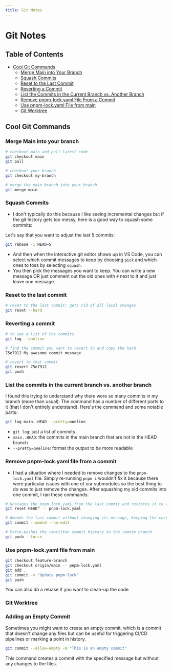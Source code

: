 ```yaml
---
title: Git Notes
---
```


# Git Notes

## Table of Contents

- [Cool Git Commands](#cool-git-commands)
  - [Merge Main into Your Branch](#merge-main-into-your-branch)
  - [Squash Commits](#squash-commits)
  - [Reset to the Last Commit](#reset-to-the-last-commit)
  - [Reverting a Commit](#reverting-a-commit)
  - [List the Commits in the Current Branch vs. Another Branch](#list-the-commits-in-the-current-branch-vs-another-branch)
  - [Remove pnpm-lock.yaml File From a Commit](#remove-pnpm-lockyaml-file-from-a-commit)
  - [Use pnpm-lock.yaml File from main](#use-pnpm-lockyaml-file-from-main)
  - [Git Worktree](#git-worktree)

## Cool Git Commands

### Merge Main into your branch

```sh
# checkout main and pull latest code
git checkout main
git pull

# checkout your branch
git checkout my-branch

# merge the main branch into your branch
git merge main
```

### Squash Commits
- I don't typically do this because I like seeing incremental changes but if the git history gets too messy, 
here is a good way to squash some commits:

Let's say that you want to adjust the last 5 commits:

```sh
git rebase -i HEAD~5
```

- And then when the interactive git editor shows up in VS Code, you can select which commit messages to keep
by choosing `pick` and which ones to toss by selecting `squash`.
- You then pick the messages you want to keep. You can write a new message OR just comment out the old ones
with `#` next to it and just leave one message.

### Reset to the last commit
```sh
# reset to the last commit; gets rid of all local changes
git reset --hard
```

### Reverting a commit

```sh
# to see a list of the commits
git log --oneline

# find the commit you want to revert to and copy the hash
75e7912 My awesome commit message

# revert to that commit
git revert 75e7912
git push
```

### List the commits in the current branch vs. another branch

I found this trying to understand why there were so many commits in my branch (more than usual).
The command has a number of different parts to it (that I don't entirely understand). Here's the command and some notable parts:

```sh
git log main..HEAD --pretty=oneline
```

- `git log`: just a list of commits
- `main..HEAD`: the commits in the main branch that are not in the HEAD branch
- `--pretty=oneline`: format the output to be more readable

### Remove pnpm-lock.yaml file from a commit

- I had a situation where I needed to remove changes to the `pnpm-lock.yaml` file. Simply re-running `pnpm i`
wouldn't fix it because there were particular issues with one of our submodules so the best thing to do
was to just remove the changes. After squashing my old commits into one commit, I ran these commands:

```sh
# Unstages the pnpm-lock.yaml from the last commit and restores it to the state before that commit.
git reset HEAD^ -- pnpm-lock.yaml

# Amends the last commit without changing its message, keeping the current staged changes.
git commit --amend --no-edit

# Force-pushes the rewritten commit history to the remote branch.
git push --force
```

### Use pnpm-lock.yaml file from main

```sh
git checkout feature-branch
git checkout origin/main -- pnpm-lock.yaml
git add .
git commit -m "Update pnpm-lock"
git push
```

You can also do a rebase if you want to clean-up the code

### Git Worktree

### Adding an Empty Commit
Sometimes you might want to create an empty commit, which is a commit that doesn't change any files but can be useful for triggering CI/CD pipelines or marking a point in history.

```sh
git commit --allow-empty -m "This is an empty commit"
```

This command creates a commit with the specified message but without any changes to the files.